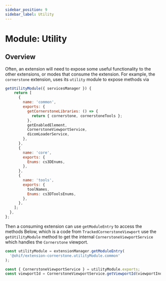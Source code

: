 ```yaml
---
sidebar_position: 9
sidebar_label: Utility
---
```


# Module: Utility

## Overview

Often, an extension will need to expose some useful functionality to the other
extensions, or modes that consume the extension. For example, the `cornerstone`
extension, uses its `utility` module to expose methods via

```js
getUtilityModule({ servicesManager }) {
    return [
      {
        name: 'common',
        exports: {
          getCornerstoneLibraries: () => {
            return { cornerstone, cornerstoneTools };
          },
          getEnabledElement,
          CornerstoneViewportService,
          dicomLoaderService,
        },
      },
      {
        name: 'core',
        exports: {
          Enums: cs3DEnums,
        },
      },
      {
        name: 'tools',
        exports: {
          toolNames,
          Enums: cs3DToolsEnums,
        },
      },
    ];
  },
};
```

Then a consuming extension can use `getModuleEntry` to access the methods
Below, which is a code from `TrackedCornerstoneViewport` use the `getUtilityModule` method to get the internal `CornerstoneViewportService` which handles the `Cornerstone` viewport.

```js title="extensions/measurement-tracking/src/viewports/TrackedCornerstoneViewport.tsx"
const utilityModule = extensionManager.getModuleEntry(
  '@ohif/extension-cornerstone.utilityModule.common'
);

const { CornerstoneViewportService } = utilityModule.exports;
const viewportId = CornerstoneViewportService.getViewportId(viewportIndex);
```
